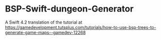 # BSP-Swift-dungeon-Generator
A Swift 4.2 translation of the tutorial at https://gamedevelopment.tutsplus.com/tutorials/how-to-use-bsp-trees-to-generate-game-maps--gamedev-12268
